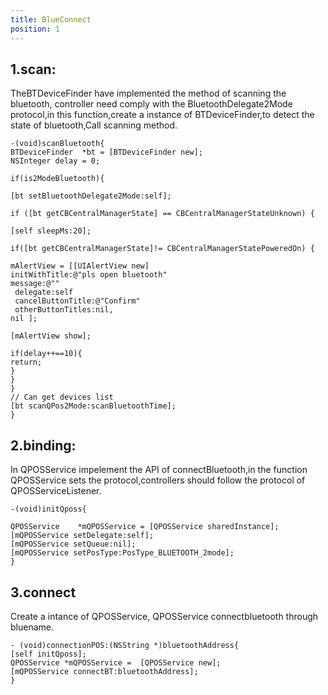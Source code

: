 ```yaml
---
title: BlueConnect
position: 1
---
```



## 1.scan:

TheBTDeviceFinder have implemented the method of scanning the bluetooth, controller need comply with the BluetoothDelegate2Mode protocol,in this function,create a instance of BTDeviceFinder,to detect the state of bluetooth,Call scanning method.

```objc
-(void)scanBluetooth{
BTDeviceFinder  *bt = [BTDeviceFinder new];
NSInteger delay = 0;

if(is2ModeBluetooth){

[bt setBluetoothDelegate2Mode:self];

if ([bt getCBCentralManagerState] == CBCentralManagerStateUnknown) {

[self sleepMs:20];

if([bt getCBCentralManagerState]!= CBCentralManagerStatePoweredOn) {

mAlertView = [[UIAlertView new]
initWithTitle:@"pls open bluetooth"
message:@""
 delegate:self
 cancelButtonTitle:@"Confirm"
 otherButtonTitles:nil,
nil ];

[mAlertView show];

if(delay++==10){
return;
}
}
}
// Can get devices list
[bt scanQPos2Mode:scanBluetoothTime];
}
```

## 2.binding:

In QPOSService impelement  the API of connectBluetooth,in  the function QPOSService sets the protocol,controllers should  follow the protocol of QPOSServiceListener.

```objc
-(void)initQposs{

QPOSService    *mQPOSService = [QPOSService sharedInstance];
[mQPOSService setDelegate:self];
[mQPOSService setQueue:nil];
[mQPOSService setPosType:PosType_BLUETOOTH_2mode];
}
```

## 3.connect

Create a intance of  QPOSService, QPOSService connectbluetooth  through bluename.

```objc
- (void)connectionPOS:(NSString *)bluetoothAddress{
[self initQposs];
QPOSService *mQPOSService =  [QPOSService new];
[mQPOSService connectBT:bluetoothAddress];
}
```





